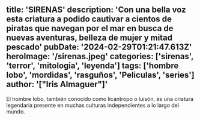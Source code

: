 title: 'SIRENAS'
description: 'Con una bella voz esta criatura a podido cautivar a cientos de piratas que navegan por el mar en busca de nuevas aventuras, belleza de mujer y mitad pescado'
pubDate: '2024-02-29T01:21:47.613Z'
heroImage: '/sirenas.jpeg'
categories: ['sirenas', 'terror', 'mitologia', 'leyenda']
tags: ['hombre lobo', 'mordidas', 'rasguños', 'Peliculas', 'series']
author: '["Iris Almaguer"]'
---

El hombre lobo, también conocido como licántropo o luisón, es una criatura legendaria presente en muchas culturas independientes a lo largo del mundo.
